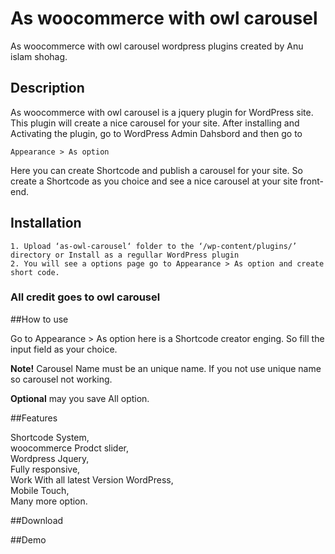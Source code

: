 # As woocommerce with owl carousel
As woocommerce with owl carousel wordpress plugins created by Anu islam shohag.

## Description

As woocommerce with owl carousel is a jquery plugin for WordPress site. This plugin will create a nice carousel for your site.
After installing and Activating the plugin, go to WordPress Admin Dahsbord and then go to

```
Appearance > As option
```
Here you can create Shortcode and publish a carousel for your site. So create a Shortcode as you choice and see a nice carousel at your site front-end.

## Installation
```
1. Upload ‘as-owl-carousel‘ folder to the ‘/wp-content/plugins/’ directory or Install as a regullar WordPress plugin
2. You will see a options page go to Appearance > As option and create short code.
```
### All credit goes to owl carousel

##How to use

Go to Appearance > As option here is a Shortcode creator enging. So fill the input field as your choice.

**Note!** Carousel Name must be an unique name. If you not use unique name so carousel not working.

**Optional** may you save All option.

##Features

Shortcode System,<br/>
woocommerce Prodct slider,<br/>
Wordpress Jquery,<br/>
Fully responsive,<br/>
Work With all latest Version WordPress,<br/>
Mobile Touch,<br/>
Many more option.<br/>


##Download



##Demo


